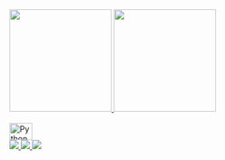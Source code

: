 <div>
  
<a href="https://github.com/IagoAlves1">
  <img height=180em src="https://github-readme-stats.vercel.app/api?username=IagoAlves1&theme=dark" />
</a>

<a href="https://github.com/IagoAlves1">
  <img height=180em src="https://github-readme-stats.vercel.app/api/top-langs?username=IagoAlves1&layout=compact&langs_count=16&theme=dark" />
</a>

</div>
<div style="display: inline_block"><br>
  <img align="center" alt="Python" height="30" width="40" src="https://cdn.jsdelivr.net/gh/devicons/devicon@latest/icons/python/python-original.svg" />
  <img align="center" alt="Docker" height="0" width="40" src="https://cdn.jsdelivr.net/gh/devicons/devicon@latest/icons/docker/docker-original.svg" />

</div>

<div>
  <a href="" target="_blank"><img src="https://img.shields.io/badge/LinkedIn-0077B5?style=for-the-badge&logo=linkedin&logoColor=white" target="_blank">
  <a href="" target="_blank"><img src="https://img.shields.io/badge/Gmail-D14836?style=for-the-badge&logo=gmail&logoColor=white" target="_blank">
 <a href="" target="_blank"><img src="https://img.shields.io/badge/WhatsApp-25D366?style=for-the-badge&logo=whatsapp&logoColor=white" target="_blank">
</div>
